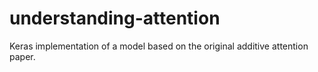 # understanding-attention
Keras implementation of a model based on the original additive attention paper.
